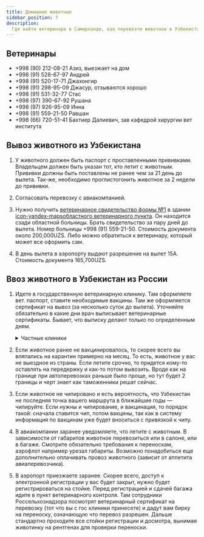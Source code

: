 ```yaml
---
title: Домашние животные
sidebar_position: 7
description:
  Где найти ветеринара в Самарканде, как перевезти животное в Узбекистане.
---
```


## Ветеринары

- +998 (90) 212-08-21 Азиз, выезжает на дом
- +998 (91) 528-67-97 Андрей
- +998 (91) 520-17-71 Джахонгир
- +998 (91) 298-95-09 Джасур, отзываются хорошо
- +998 (91) 531-32-77 Стас
- +998 (97) 390-67-92 Рушана
- +998 (97) 926-95-09 Инна
- +998 (91) 559-21-50 Равшан
- +998 (66) 720-51-41 Бахтиер Далиевич, зав кафедрой хирургии вет института

## Вывоз животного из Узбекистана

1. У животного должен быть паспорт с проставленными прививками. Владельцем
   должен быть указан тот, кто летит с животным. Прививки должны быть поставлены
   не ранее чем за 21 день до вылета. Так-же, необходимо проглистогонить
   животное за 2 недели до прививки.

2. Согласовать перевозку с авиакомпанией.

3. Нужно получить
   [ветеринарное свидетельство формы №1](https://lex.uz/docs/3138116#3139681) в
   здании
   [icon-yandex-mapsобластного ветеринарного пункта](https://yandex.uz/maps/-/CCUGFXVMkA).
   Он находится сзади областной больницы. Брать свидетельство за пару дней до
   вылета. Номер больницы +998 (91) 559-21-50. Стоимость документа около
   200,000UZS. Либо можно обратиться к ветеринару, который может все оформить
   сам.

4. В день вылета в аэропорту выдают разрешение на вылет 15А. Стоимость документа
   165,700UZS.

## Ввоз животного в Узбекистан из России

1. Идете в государственную ветеринарную клинику. Там оформляете вет. паспорт,
   ставите необходимые вакцины. Там же оформляется сертификат на вывоз (за
   несколько суток до вылета). Уточняйте обязательно в какие дни врач выписывает
   ветеринарные сертификаты. Бывает, что выписку делают только по определенным
   дням.
   <details>
     <summary>Частные клиники</summary>
     Работа с бешенством и вакцинация от бешенства — это исключительно вотчина
     Гос ветеринарии, т.е. местных СББЖ. Частная, конечно, вакцину поставит,
     а вот сможете ли вы вывезти животное с этой вакциной — большой вопрос.
     Раньше, частным необходимо было получать разрешение от СББЖ на проведение
     таких вакцинаций. Поэтому, даже если в вашем городе какая-то частная
     клиника предлагает антирабическую вакцину и ставите вы ее для
     последующего выезда, то вам в любом случае надо звонить в местный
     СББЖ/территориальное ветеринарное управление и уточнять, выпишут ли они вам 
     ветеринарный сопроводительный документ на животное после вакцинации
     в данной клинике. Есть очень большая вероятность попасть на повторную
     вакцинацию и зависнуть еще на 21 день карантина прямо за пару суток до
     вылета. В ряде регионов регламент на получение разрешения по вакцинации
     частными клиниками установлен в местных приказах территориального
     ветеринарного управления или подразделений РСХН.
   </details>

2. Если животное ранее не вакцинировалось, то скорее всего вы вляпались на
   карантин примерно на месяц. То есть, животное у вас не выездное из страны.
   Если летите срочно, то придется кому-то оставлять на передержку и как-то
   потом вывозить. Вроде как на границе при автоперевозках раньше было проще, но
   тут будет 2 границы и черт знает как таможенники решат сейчас.

3. Если животное не чипировано и есть вероятность, что Узбекистан не последняя
   точка вашего маршрута в ближайшие годы — чипируйте. Если нужны и чипирование,
   и вакцинация, то порядок такой: сначала ставится чип, потом вакцины, так как
   в систему информация по вакцинам уже будет вноситься с привязкой к чипу.

4. В авиакомпании заранее уведомляете, что летите с животным. В зависимости от
   габаритов животное перевозиться или в салоне, или в багаже. Смотрите
   обязательно требования к переноскам, аэрофлот например урезал габариты.
   Возможно понадобиться еще дополнительно оплачивать провоз животного (зависит
   от аппетита авиаперевозчика).

5. В аэропорт приезжаете заранее. Скорее всего, доступ к электронной регистрации
   у вас будет закрыт, нужно будет регистрироваться на стойке. Перед
   регистрацией и сдачей багажа идите в пункт ветеринарного контроля. Там
   сотрудники Россельхознадзора посмотрят ветеринарный сертификат на перевозку
   (тот что вы с гос клиники принесете) и дадут вам бирку на переноску,
   означающую что перевоз разрешен. Дальше стандартно проходите все стойки
   регистрации и досмотра, вынимая животинку на рентгенах для проверки
   переноски.
